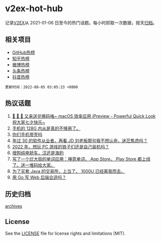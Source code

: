 # v2ex-hot-hub

 记录[V2EX](https://www.v2ex.com/)从 2021-01-06 日至今的热门话题。每小时抓取一次数据，按天[归档](archives)。
 
 ## 相关项目

- [GitHub热榜](https://github.com/snaildev/github-hot-hub)
- [知乎热榜](https://github.com/snaildev/zhihu-hot-hub)
- [微博热榜](https://github.com/snaildev/weibo-hot-hub)
- [头条热榜](https://github.com/snaildev/toutiao-hot-hub)
- [抖音热榜](https://github.com/snaildev/douyin-hot-hub)


 `更新时间：2022-08-05 03:05:23 +0800`

## 热议话题

1. [🎉 🎉 🎉 又来送兑换码咯~ macOS 效率应用 iPreview - Powerful Quick Look 祝大家七夕快乐~](https://www.v2ex.com/t/870662)
1. [手机的 128G 内从是真的不够用了。](https://www.v2ex.com/t/870607)
1. [你们手机带壳吗](https://www.v2ex.com/t/870547)
1. [年过 30 的软件从业者，再看 JD 刘老板那句我不想认命，迷茫焦虑吗？](https://www.v2ex.com/t/870639)
1. [2022 年，想玩 PC 游戏的铁子们还是自己装机吗？](https://www.v2ex.com/t/870575)
1. [增购纯电轿车，汉还是海豹](https://www.v2ex.com/t/870542)
1. [写了一个烂大街的单词应用：禅意单词， App Store， Play Store 都上线了。送一堆码给大家。](https://www.v2ex.com/t/870540)
1. [为了买套 Java 的交易所，上当了， 1000U 已经离我而去。](https://www.v2ex.com/t/870610)
1. [用 Go 写 Web 后端合适吗？](https://www.v2ex.com/t/870659)

## 历史归档

[archives](archives)

## License

See the [LICENSE](LICENSE) file for license rights and limitations (MIT).
